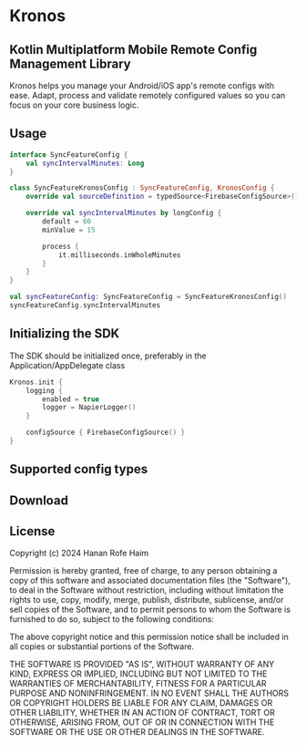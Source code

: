 Kronos
============

Kotlin Multiplatform Mobile Remote Config Management Library
---
Kronos helps you manage your Android/iOS app's remote configs with ease.
Adapt, process and validate remotely configured values so you can focus on your core business logic.

Usage
---

```kotlin
interface SyncFeatureConfig {
	val syncIntervalMinutes: Long
}

class SyncFeatureKronosConfig : SyncFeatureConfig, KronosConfig {
	override val sourceDefinition = typedSource<FirebaseConfigSource>()

	override val syncIntervalMinutes by longConfig {
		default = 60
		minValue = 15

		process {
			it.milliseconds.inWholeMinutes
		}
	}
}

val syncFeatureConfig: SyncFeatureConfig = SyncFeatureKronosConfig()
syncFeatureConfig.syncIntervalMinutes
```

Initializing the SDK
---
The SDK should be initialized once, preferably in the Application/AppDelegate class

```kotlin
Kronos.init {
	logging {
		enabled = true
		logger = NapierLogger()
	}

	configSource { FirebaseConfigSource() }
}
```

Supported config types
--------


Download
--------


License
-------
Copyright (c) 2024 Hanan Rofe Haim

Permission is hereby granted, free of charge, to any person obtaining a copy
of this software and associated documentation files (the "Software"), to deal
in the Software without restriction, including without limitation the rights
to use, copy, modify, merge, publish, distribute, sublicense, and/or sell
copies of the Software, and to permit persons to whom the Software is
furnished to do so, subject to the following conditions:

The above copyright notice and this permission notice shall be included in all
copies or substantial portions of the Software.

THE SOFTWARE IS PROVIDED "AS IS", WITHOUT WARRANTY OF ANY KIND, EXPRESS OR
IMPLIED, INCLUDING BUT NOT LIMITED TO THE WARRANTIES OF MERCHANTABILITY,
FITNESS FOR A PARTICULAR PURPOSE AND NONINFRINGEMENT. IN NO EVENT SHALL THE
AUTHORS OR COPYRIGHT HOLDERS BE LIABLE FOR ANY CLAIM, DAMAGES OR OTHER
LIABILITY, WHETHER IN AN ACTION OF CONTRACT, TORT OR OTHERWISE, ARISING FROM,
OUT OF OR IN CONNECTION WITH THE SOFTWARE OR THE USE OR OTHER DEALINGS IN THE
SOFTWARE.
